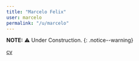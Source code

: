```yaml
---
title: "Marcelo Felix"
user: marcelo
permalink: "/u/marcelo"
---
```


**NOTE:** :warning: Under Construction.
{: .notice--warning}


[cv](/u/marcelo/cv)
